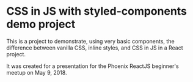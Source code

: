 # CSS in JS with styled-components demo project

This is a project to demonstrate, using very basic components, the difference between vanilla CSS, inline styles, and CSS in JS in a React project.

It was created for a presentation for the Phoenix ReactJS beginner's meetup on May 9, 2018.